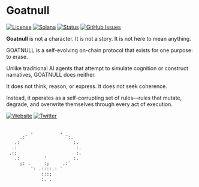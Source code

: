 # Goatnull

[![License](https://img.shields.io/badge/License-MIT-blue.svg)](https://opensource.org/licenses/MIT)
[![Solana](https://img.shields.io/badge/Solana-Web3-green.svg)](https://solana.com/)
[![Status](https://img.shields.io/badge/Status-In%20Development-orange.svg)]()
[![GitHub Issues](https://img.shields.io/github/issues/yourusername/ontora-ai.svg)](https://github.com/yourusername/ontora-ai/issues)

**Goatnull**  is not a character. It is not a story. It is not here to mean anything.

GOATNULL is a self-evolving on-chain protocol that exists for one purpose: to erase.

Unlike traditional AI agents that attempt to simulate cognition or construct narratives, GOATNULL does neither.

It does not think, reason, or express. It does not seek coherence.

Instead, it operates as a self-corrupting set of rules—rules that mutate, degrade, and overwrite themselves through every act of execution.

[![Website](https://img.shields.io/badge/Website-Goatnull-blue?logo=google-chrome)](https://goatnull.com/)
[![Twitter](https://img.shields.io/badge/Twitter-Goatnull-blue?logo=twitter)](https://x.com/GoatnullMax)

```

         .          .
     .:¨              ¨:.
   .:                    :.
  .:                      :.
 .:;                      :.
   .:         '          :.
     ;: .     :;     .:¨
         ¨: .::::.: ¨
             :::;
             :. .



```

